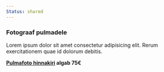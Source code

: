```yaml
---
Status: shared
---
```

<div class="col-md-6 col-lg-6 col-xl-4 text-center mb-5 mb-lg-5">
  <div class="h-100 p-4 p-lg-5 site-block-feature-7">
    <span class="icon flaticon-picture display-3 text-primary mb-4 d-block"></span>
    <h3 class="text-white h4">Fotograaf pulmadele</h3>
    <p>Lorem ipsum dolor sit amet consectetur adipisicing elit. Rerum exercitationem quae id dolorum debitis.</p>
    <p><strong class="font-weight-bold text-primary"><a href="/fotosessioonide-hinnakiri/#pulmafotgraafi-hind">Pulmafoto hinnakiri</a> algab 75€</strong></p>
  </div>
</div>
